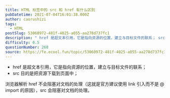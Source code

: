 ```yaml
---
title: HTML 标签中的 src 和 href 有什么区别
pubDatetime: 2021-07-04T16:01:38.000Z
author: caorushizi
tags:
  - HTML
postSlug: 53060972-481f-4025-a055-aa278d737fc1
description: " href 是超文本引用，它是指向资源的位置，建立与目标文件的联系； src 目的是把资源下载到页面中； 浏览器解析 href 不会阻塞对文档的处理（这就是官方建议使用 link 引入而不是 @ import 的原因），src 会阻塞对文档的处理。 "
difficulty: 0.5
questionNumber: 268
source: https://fe.ecool.fun/topic/53060972-481f-4025-a055-aa278d737fc1
---
```


- href 是超文本引用，它是指向资源的位置，建立与目标文件的联系；
- src 目的是把资源下载到页面中；

浏览器解析 href 不会阻塞对文档的处理（这就是官方建议使用 link 引入而不是 @ import 的原因），src 会阻塞对文档的处理。
